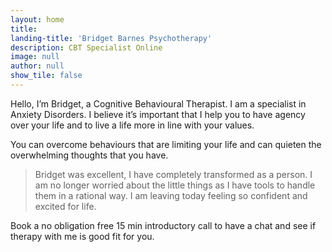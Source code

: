 ```yaml
---
layout: home
title:
landing-title: 'Bridget Barnes Psychotherapy'
description: CBT Specialist Online
image: null
author: null
show_tile: false
---
```



Hello, I’m Bridget, a Cognitive Behavioural Therapist. I am a specialist in Anxiety Disorders. I believe it’s important that I help you to have agency over your life and to live a life more in line with your values.

You can overcome behaviours that are limiting your life and can quieten the overwhelming thoughts that you have.

<blockquote>
Bridget was excellent, I have completely transformed as a person. I am no longer worried about the little things as I have tools to handle them in a rational way. I am leaving today feeling so confident and excited for life.
</blockquote>

Book a no obligation free 15 min introductory call to have a chat and see if therapy with me is good fit for you. 
